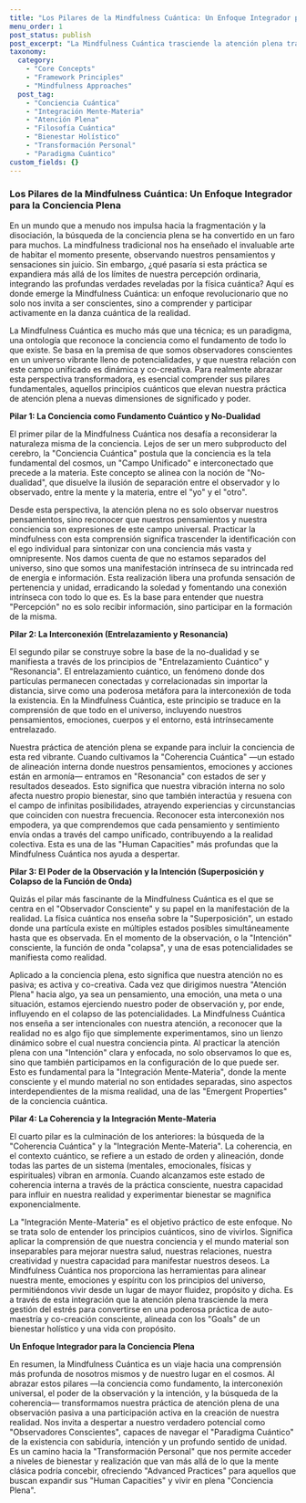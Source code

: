 ```yaml
---
title: "Los Pilares de la Mindfulness Cuántica: Un Enfoque Integrador para la Conciencia Plena"
menu_order: 1
post_status: publish
post_excerpt: "La Mindfulness Cuántica trasciende la atención plena tradicional al integrar principios de la física cuántica, revelando la profunda interconexión entre la conciencia, la realidad y el potencial ilimitado del ser. Este enfoque holístico nos invita a comprender cómo nuestra observación e intención moldean activamente nuestra experiencia, abriendo caminos hacia una conciencia más profunda y una vida más plena."
taxonomy:
  category:
    - "Core Concepts"
    - "Framework Principles"
    - "Mindfulness Approaches"
  post_tag:
    - "Conciencia Cuántica"
    - "Integración Mente-Materia"
    - "Atención Plena"
    - "Filosofía Cuántica"
    - "Bienestar Holístico"
    - "Transformación Personal"
    - "Paradigma Cuántico"
custom_fields: {}
---
```


### Los Pilares de la Mindfulness Cuántica: Un Enfoque Integrador para la Conciencia Plena

En un mundo que a menudo nos impulsa hacia la fragmentación y la disociación, la búsqueda de la conciencia plena se ha convertido en un faro para muchos. La mindfulness tradicional nos ha enseñado el invaluable arte de habitar el momento presente, observando nuestros pensamientos y sensaciones sin juicio. Sin embargo, ¿qué pasaría si esta práctica se expandiera más allá de los límites de nuestra percepción ordinaria, integrando las profundas verdades reveladas por la física cuántica? Aquí es donde emerge la Mindfulness Cuántica: un enfoque revolucionario que no solo nos invita a ser conscientes, sino a comprender y participar activamente en la danza cuántica de la realidad.

La Mindfulness Cuántica es mucho más que una técnica; es un paradigma, una ontología que reconoce la conciencia como el fundamento de todo lo que existe. Se basa en la premisa de que somos observadores conscientes en un universo vibrante lleno de potencialidades, y que nuestra relación con este campo unificado es dinámica y co-creativa. Para realmente abrazar esta perspectiva transformadora, es esencial comprender sus pilares fundamentales, aquellos principios cuánticos que elevan nuestra práctica de atención plena a nuevas dimensiones de significado y poder.

**Pilar 1: La Conciencia como Fundamento Cuántico y No-Dualidad**

El primer pilar de la Mindfulness Cuántica nos desafía a reconsiderar la naturaleza misma de la conciencia. Lejos de ser un mero subproducto del cerebro, la "Conciencia Cuántica" postula que la conciencia es la tela fundamental del cosmos, un "Campo Unificado" e interconectado que precede a la materia. Este concepto se alinea con la noción de "No-dualidad", que disuelve la ilusión de separación entre el observador y lo observado, entre la mente y la materia, entre el "yo" y el "otro".

Desde esta perspectiva, la atención plena no es solo observar nuestros pensamientos, sino reconocer que nuestros pensamientos y nuestra conciencia son expresiones de este campo universal. Practicar la mindfulness con esta comprensión significa trascender la identificación con el ego individual para sintonizar con una conciencia más vasta y omnipresente. Nos damos cuenta de que no estamos separados del universo, sino que somos una manifestación intrínseca de su intrincada red de energía e información. Esta realización libera una profunda sensación de pertenencia y unidad, erradicando la soledad y fomentando una conexión intrínseca con todo lo que es. Es la base para entender que nuestra "Percepción" no es solo recibir información, sino participar en la formación de la misma.

**Pilar 2: La Interconexión (Entrelazamiento y Resonancia)**

El segundo pilar se construye sobre la base de la no-dualidad y se manifiesta a través de los principios de "Entrelazamiento Cuántico" y "Resonancia". El entrelazamiento cuántico, un fenómeno donde dos partículas permanecen conectadas y correlacionadas sin importar la distancia, sirve como una poderosa metáfora para la interconexión de toda la existencia. En la Mindfulness Cuántica, este principio se traduce en la comprensión de que todo en el universo, incluyendo nuestros pensamientos, emociones, cuerpos y el entorno, está intrínsecamente entrelazado.

Nuestra práctica de atención plena se expande para incluir la conciencia de esta red vibrante. Cuando cultivamos la "Coherencia Cuántica" —un estado de alineación interna donde nuestros pensamientos, emociones y acciones están en armonía— entramos en "Resonancia" con estados de ser y resultados deseados. Esto significa que nuestra vibración interna no solo afecta nuestro propio bienestar, sino que también interactúa y resuena con el campo de infinitas posibilidades, atrayendo experiencias y circunstancias que coinciden con nuestra frecuencia. Reconocer esta interconexión nos empodera, ya que comprendemos que cada pensamiento y sentimiento envía ondas a través del campo unificado, contribuyendo a la realidad colectiva. Esta es una de las "Human Capacities" más profundas que la Mindfulness Cuántica nos ayuda a despertar.

**Pilar 3: El Poder de la Observación y la Intención (Superposición y Colapso de la Función de Onda)**

Quizás el pilar más fascinante de la Mindfulness Cuántica es el que se centra en el "Observador Consciente" y su papel en la manifestación de la realidad. La física cuántica nos enseña sobre la "Superposición", un estado donde una partícula existe en múltiples estados posibles simultáneamente hasta que es observada. En el momento de la observación, o la "Intención" consciente, la función de onda "colapsa", y una de esas potencialidades se manifiesta como realidad.

Aplicado a la conciencia plena, esto significa que nuestra atención no es pasiva; es activa y co-creativa. Cada vez que dirigimos nuestra "Atención Plena" hacia algo, ya sea un pensamiento, una emoción, una meta o una situación, estamos ejerciendo nuestro poder de observación y, por ende, influyendo en el colapso de las potencialidades. La Mindfulness Cuántica nos enseña a ser intencionales con nuestra atención, a reconocer que la realidad no es algo fijo que simplemente experimentamos, sino un lienzo dinámico sobre el cual nuestra conciencia pinta. Al practicar la atención plena con una "Intención" clara y enfocada, no solo observamos lo que es, sino que también participamos en la configuración de lo que puede ser. Esto es fundamental para la "Integración Mente-Materia", donde la mente consciente y el mundo material no son entidades separadas, sino aspectos interdependientes de la misma realidad, una de las "Emergent Properties" de la conciencia cuántica.

**Pilar 4: La Coherencia y la Integración Mente-Materia**

El cuarto pilar es la culminación de los anteriores: la búsqueda de la "Coherencia Cuántica" y la "Integración Mente-Materia". La coherencia, en el contexto cuántico, se refiere a un estado de orden y alineación, donde todas las partes de un sistema (mentales, emocionales, físicas y espirituales) vibran en armonía. Cuando alcanzamos este estado de coherencia interna a través de la práctica consciente, nuestra capacidad para influir en nuestra realidad y experimentar bienestar se magnifica exponencialmente.

La "Integración Mente-Materia" es el objetivo práctico de este enfoque. No se trata solo de entender los principios cuánticos, sino de vivirlos. Significa aplicar la comprensión de que nuestra conciencia y el mundo material son inseparables para mejorar nuestra salud, nuestras relaciones, nuestra creatividad y nuestra capacidad para manifestar nuestros deseos. La Mindfulness Cuántica nos proporciona las herramientas para alinear nuestra mente, emociones y espíritu con los principios del universo, permitiéndonos vivir desde un lugar de mayor fluidez, propósito y dicha. Es a través de esta integración que la atención plena trasciende la mera gestión del estrés para convertirse en una poderosa práctica de auto-maestría y co-creación consciente, alineada con los "Goals" de un bienestar holístico y una vida con propósito.

**Un Enfoque Integrador para la Conciencia Plena**

En resumen, la Mindfulness Cuántica es un viaje hacia una comprensión más profunda de nosotros mismos y de nuestro lugar en el cosmos. Al abrazar estos pilares —la conciencia como fundamento, la interconexión universal, el poder de la observación y la intención, y la búsqueda de la coherencia— transformamos nuestra práctica de atención plena de una observación pasiva a una participación activa en la creación de nuestra realidad. Nos invita a despertar a nuestro verdadero potencial como "Observadores Conscientes", capaces de navegar el "Paradigma Cuántico" de la existencia con sabiduría, intención y un profundo sentido de unidad. Es un camino hacia la "Transformación Personal" que nos permite acceder a niveles de bienestar y realización que van más allá de lo que la mente clásica podría concebir, ofreciendo "Advanced Practices" para aquellos que buscan expandir sus "Human Capacities" y vivir en plena "Conciencia Plena".